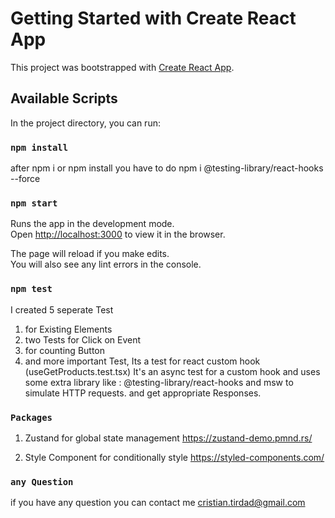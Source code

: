 # Getting Started with Create React App

This project was bootstrapped with [Create React App](https://github.com/facebook/create-react-app).

## Available Scripts

In the project directory, you can run:

### `npm install`

after npm i or npm install
you have to do
npm i @testing-library/react-hooks --force

### `npm start`

Runs the app in the development mode.\
Open [http://localhost:3000](http://localhost:3000) to view it in the browser.

The page will reload if you make edits.\
You will also see any lint errors in the console.

### `npm test`

I created 5 seperate Test

1. for Existing Elements
2. two Tests for Click on Event
3. for counting Button
4. and more important Test,
   Its a test for react custom hook (useGetProducts.test.tsx)
   It's an async test for a custom hook and uses some extra library like :
   @testing-library/react-hooks and msw
   to simulate HTTP requests. and get appropriate Responses.

### `Packages`

1. Zustand for global state management
   https://zustand-demo.pmnd.rs/

2. Style Component for conditionally style
   https://styled-components.com/

### `any Question`

if you have any question you can contact me
cristian.tirdad@gmail.com
